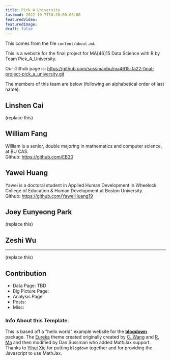 ```yaml
---
title: Pick A University
lastmod: 2022-10-7T10:20:00-05:00
featuredVideo:
featuredImage:
draft: false
---
```


This comes from the file `content/about.md`.

This is a website for the final project for MA[46]15 Data Science with R by Team Pick_A_University.

Our Github page is: https://github.com/sussmanbu/ma4615-fa22-final-project-pick_a_university.git

The members of this team are below (following an alphabetical order of last name).

## Linshen Cai

(replace this)

## William Fang

William is a senior, double majoring in mathematics and computer science, at BU CAS. 
<br>
Github: https://github.com/EB30

## Yawei Huang

Yawei is a doctoral student in Applied Human Development in Wheelock College of Education & Human Development at Boston University.
<br>
Github: https://github.com/YaweiHuang19

## Joey Eunyeong Park

(replace this)

## Zeshi Wu
<hr>

(replace this)

## Contribution
- Data Page: TBD
- Big Picture Page: 
- Analysis Page: 
- Posts: 
- Misc: 





<!-- Please leave in the information below -->

### Info About this Template.

This is based off a "hello world" example website for the [**blogdown**](https://github.com/rstudio/blogdown) package. The [Eureka](https://www.wangchucheng.com/en/docs/eureka/) theme created originally created by  [C. Wang](https://www.wangchucheng.com/zh/) and [R. Ma](https://www.ruiqima.com/zh/) and then modified by Dan Sussman who added MathJax support. Thanks to [Yihui Xie](https://github.com/yihui/) for putting `blogdown` together and for providing the Javascript to use MathJax.
